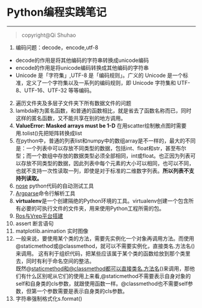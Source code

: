 # Python编程实践笔记
---
> copyright@Qi Shuhao
1. 编码问题：decode，encode,utf-8
  * decode的作用是将其他编码的字符串转换成unicode编码
  * encode的作用是将unicode编码转换成其他编码的字符串
  * Unicode 是「字符集」,UTF-8 是「编码规则」。广义的 Unicode 是一个标准，定义了一个字符集以及一系列的编码规则，即 Unicode 字符集和 UTF-8、UTF-16、UTF-32 等等编码。
2. 遍历文件夹及多层子文件夹下所有数据文件的问题
3. lambda称为匿名函数，和普通的函数相比，就是省去了函数名称而已，同时这样的匿名函数，又不能共享在别的地方调用。
4. **ValueError: Masked arrays must be 1-D** 在用scatter绘制散点图时需要用.tolist()先把矩阵转换成list
5.  在python中，普通的列表list和numpy中的数组array是不一样的，最大的不同是：一个列表中可以存放不同类型的数据，包括int、float和str，甚至布尔型；而一个数组中存放的数据类型必须全部相同，int或float。也正因为列表可以存放不同类型的数据，因此列表中每个元素的大小可以相同，也可以不同，也就不支持一次性读取一列，即使是对于标准的二维数字列表。**所以列表不支持列读取。**
6. [nose](http://www.cnblogs.com/liaofeifight/p/5148717.html) python代码的自动测试工具
7. [Argparse](https://www.cnblogs.com/jianboqi/archive/2013/01/10/2854726.html)命令行解析工具
8. **virtualenv**是一个创建隔绝的Python环境的工具。virtualenv创建一个包含所有必要的可执行文件的文件夹，用来使用Python工程所需的包。
9. [Ros与Vrep平台搭建](http://www.cnblogs.com/zhuxuekui/p/5662159.html)
10. assert 断言语句
11. matplotlib.animation 实时图像
12. 一般来说，要使用某个类的方法，需要先实例化一个对象再调用方法。而使用@staticmethod或@classmethod，就可以不需要实例化，直接类名.方法名()来调用。
这有利于组织代码，把某些应该属于某个类的函数给放到那个类里去，同时有利于命名空间的整洁。<br>
  既然@staticmethod和@classmethod都可以直接类名.方法名()来调用，那他们有什么区别呢从它们的使用上来看,@staticmethod不需要表示自身对象的self和自身类的cls参数，就跟使用函数一样。@classmethod也不需要self参数，但第一个参数需要是表示自身类的cls参数。
13. 字符串强制格式化s.format()
